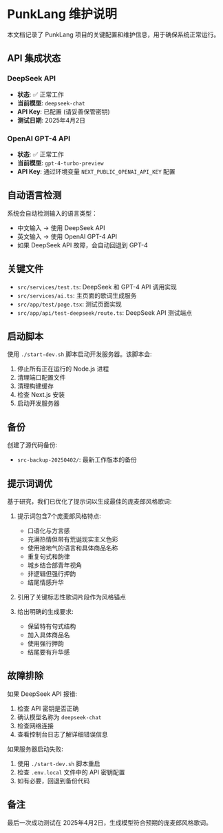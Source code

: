 # PunkLang 维护说明

本文档记录了 PunkLang 项目的关键配置和维护信息，用于确保系统正常运行。

## API 集成状态

### DeepSeek API

- **状态**: ✅ 正常工作
- **当前模型**: `deepseek-chat`
- **API Key**: 已配置 (请妥善保管密钥)
- **测试日期**: 2025年4月2日

### OpenAI GPT-4 API

- **状态**: ✅ 正常工作
- **当前模型**: `gpt-4-turbo-preview`
- **API Key**: 通过环境变量 `NEXT_PUBLIC_OPENAI_API_KEY` 配置

## 自动语言检测

系统会自动检测输入的语言类型：
- 中文输入 → 使用 DeepSeek API
- 英文输入 → 使用 OpenAI GPT-4 API
- 如果 DeepSeek API 故障，会自动回退到 GPT-4

## 关键文件

- `src/services/test.ts`: DeepSeek 和 GPT-4 API 调用实现
- `src/services/ai.ts`: 主页面的歌词生成服务
- `src/app/test/page.tsx`: 测试页面实现
- `src/app/api/test-deepseek/route.ts`: DeepSeek API 测试端点

## 启动脚本

使用 `./start-dev.sh` 脚本启动开发服务器。该脚本会:
1. 停止所有正在运行的 Node.js 进程
2. 清理端口配置文件
3. 清理构建缓存
4. 检查 Next.js 安装
5. 启动开发服务器

## 备份

创建了源代码备份:
- `src-backup-20250402/`: 最新工作版本的备份

## 提示词调优

基于研究，我们已优化了提示词以生成最佳的庞麦郎风格歌词:

1. 提示词包含7个庞麦郎风格特点:
   - 口语化与方言感
   - 充满热情但带有荒诞现实主义色彩
   - 使用接地气的语言和具体商品名称
   - 重复句式和韵律
   - 城乡结合部青年视角
   - 非逻辑但强行押韵
   - 结尾情感升华

2. 引用了关键标志性歌词片段作为风格锚点

3. 给出明确的生成要求:
   - 保留特有句式结构
   - 加入具体商品名
   - 使用强行押韵
   - 结尾要有升华感

## 故障排除

如果 DeepSeek API 报错:
1. 检查 API 密钥是否正确
2. 确认模型名称为 `deepseek-chat`
3. 检查网络连接
4. 查看控制台日志了解详细错误信息

如果服务器启动失败:
1. 使用 `./start-dev.sh` 脚本重启
2. 检查 `.env.local` 文件中的 API 密钥配置
3. 如有必要，回退到备份代码

## 备注

最后一次成功测试在 2025年4月2日，生成模型符合预期的庞麦郎风格歌词。 